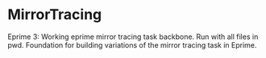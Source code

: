 # MirrorTracing
Eprime 3: Working eprime mirror tracing task backbone. 
Run with all files in pwd. Foundation for building variations of the mirror tracing task in Eprime.
